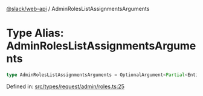 [@slack/web-api](../index.md) / AdminRolesListAssignmentsArguments

# Type Alias: AdminRolesListAssignmentsArguments

```ts
type AdminRolesListAssignmentsArguments = OptionalArgument<Partial<EntityIDs> & TokenOverridable & CursorPaginationEnabled & SortDir & object>;
```

Defined in: [src/types/request/admin/roles.ts:25](https://github.com/slackapi/node-slack-sdk/blob/main/packages/web-api/src/types/request/admin/roles.ts#L25)
